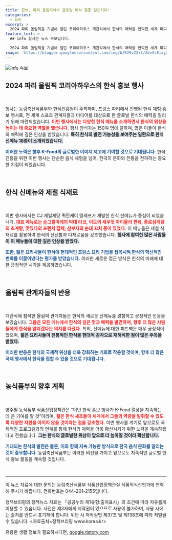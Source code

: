 ```yaml
---
title: 한식, 파리 올림픽에서 글로벌 미식 열풍 일으키다!
categories:
  - 요리
excerpt: >
  2024 파리 올림픽을 기념해 열린 코리아하우스 개관식에서 한식의 매력을 만끽한 세계 미디어와 관계자들! 신메뉴 18종과 함께 미래의 ‘케이 푸드’ 열풍을 이끌어가는 젊은 셰프들의 혁신이 돋보였습니다. 클릭하여 한식의 새로운 가능성을 함께 경험해 보세요!
feature_text: >
  ## info 실시간 뉴스 속보입니다.

  2024 파리 올림픽을 기념해 열린 코리아하우스 개관식에서 한식의 매력을 만끽한 세계 미디어와 관계자들! 신메뉴 18종과 함께 미래의 ‘케이 푸드’ 열풍을 이끌어가는 젊은 셰프들의 혁신이 돋보였습니다. 클릭하여 한식의 새로운 가능성을 함께 경험해 보세요!
image: 'https://blogger.googleusercontent.com/img/b/R29vZ2xl/AVvXsEixyZcFfHzMRdzZMjFBmAUKJYCLCGyLL1o632UiGVXcaFdKo_bkvkuCioo0uUKlGfBVcT3P84aROyZIXSBEx3Aw5nCQ3pTgDom1WDC4m8eifvWiAmWEEVb4x6G_l8C0QH225ldMjyaFvpxGEBGNO37VmDTDMHGhJPq73UglMfDca1-0aw/s1600/blogspot.png'
---
```


<p><img src="https://blogger.googleusercontent.com/img/b/R29vZ2xl/AVvXsEixyZcFfHzMRdzZMjFBmAUKJYCLCGyLL1o632UiGVXcaFdKo_bkvkuCioo0uUKlGfBVcT3P84aROyZIXSBEx3Aw5nCQ3pTgDom1WDC4m8eifvWiAmWEEVb4x6G_l8C0QH225ldMjyaFvpxGEBGNO37VmDTDMHGhJPq73UglMfDca1-0aw/s1600/blogspot.png" alt="info 속보" /></p>

<h2 data-ke-size="size26">2024 파리 올림픽 코리아하우스의 한식 홍보 행사</h2>

<p data-ke-size="size16">&nbsp;</p>

<p>행사는 농림축산식품부와 한식진흥원이 주최하며, 프랑스 파리에서 진행된 한식 체험·홍보 행사로, 전 세계 스포츠 관계자들과 미디어를 대상으로 한 글로벌 한식의 매력을 알리기 위해 마련되었습니다. <b><span style="color: #ee2323;">이번 행사에서는 다양한 한식 메뉴를 소개하면서 한식의 위상을 높이는 데 중요한 역할을 했습니다.</span></b> 행사 참석자는 150여 명에 달하며, 많은 이들이 한식의 매력에 깊은 인상을 받았습니다. <b><span style="background-color: #21538527;">특히 한식의 발전 가능성을 보여주는 일환으로 한식 신메뉴 18종이 소개되었습니다.</span></b></p>

<p><b><span style="color: #1a5490;">이러한 노력은 향후 K-Food의 글로벌한 이미지 제고에 기여할 것으로 기대됩니다.</span></b> 한식 진흥을 위한 이번 행사는 단순한 음식 체험을 넘어, 한국의 문화와 전통을 전파하는 중요한 지점이 되었습니다.</p>

<p data-ke-size="size16">&nbsp;</p>

<h2 data-ke-size="size26">한식 신메뉴와 제철 식재료</h2>

<p data-ke-size="size16">&nbsp;</p>

<p>이번 행사에서는 CJ 제일제당 퀴진케이 영셰프가 개발한 한식 신메뉴가 중심이 되었습니다. <b><span style="color: #ee2323;">대표 메뉴로는 순그릴마레의 박대 타코, 이도의 새우젓 아이올리 편육, 종로삼계탕의 초계탕, 맛있다의 프렌치 잡채, 삼부자의 순대 꼬치 등이 있었다.</span></b> 이 메뉴들은 제철 식재료를 활용하여 한식의 신선함과 다채로움을 강조했습니다. <b><span style="background-color: #21538527;">행사에 참여한 많은 사람들이 이 메뉴들에 대한 깊은 인상을 받았다.</span></b></p>

<p><b><span style="color: #1a5490;">또한, 젊은 요리사들이 한식에 현대적인 프랑스 요리 기법을 접목시켜 한식의 혁신적인 변화를 이끌어냈다는 평가를 받았습니다.</span></b> 이러한 새로운 접근 방식은 한식의 미래에 대한 긍정적인 시각을 제공하였습니다.</p>

<p data-ke-size="size16">&nbsp;</p>

<h2 data-ke-size="size26">올림픽 관계자들의 반응</h2>

<p data-ke-size="size16">&nbsp;</p>

<p>개관식에 참석한 올림픽 관계자들은 한식의 새로운 신메뉴를 경험하고 긍정적인 반응을 보였습니다. <b><span style="color: #ee2323;">그들은 모든 메뉴에서 한식의 깊은 맛과 매력을 발견하며, 향후 더 많은 사람들에게 한식을 알리겠다는 의지를 다졌다.</span></b> 특히, 신메뉴에 대한 피드백은 매우 긍정적이었으며, <b><span style="background-color: #21538527;">젊은 요리사들이 전통적인 한식을 현대적 감각으로 재해석한 점이 많은 주목을 받았다.</span></b></p>

<p><b><span style="color: #1a5490;">이러한 반응은 한식의 국제적 위상을 더욱 강화하는 기회로 작용할 것이며, 향후 더 많은 국제 행사에서 한식을 접할 수 있을 것으로 기대됩니다.</span></b></p>

<p data-ke-size="size16">&nbsp;</p>

<h2 data-ke-size="size26">농식품부의 향후 계획</h2>

<p data-ke-size="size16">&nbsp;</p>

<p>양주필 농식품부 식품산업정책관은 “이번 한식 홍보 행사가 K-Food 열풍을 지속하는 데 큰 기여를 할 것”이라며, <b><span style="color: #ee2323;">젊은 한식 셰프들이 세계에서 그들의 역량을 발휘할 수 있도록 다양한 지원을 아끼지 않을 것이라는 점을 강조했다.</span></b> 이번 행사를 계기로 앞으로도 국제적인 프로그램과의 연계를 통해 한식의 매력을 더욱 확산시키기 위한 노력을 계속하겠다고 전했습니다. <b><span style="background-color: #21538527;">그는 한식의 글로벌한 위상이 앞으로 더 높아질 것이라 확신합니다.</span></b></p>

<p><b><span style="color: #1a5490;">기대되는 한식의 발전은 물론, 이와 함께 지속 가능한 방식으로 한국 음식 문화를 알리는 것이 중요합니다.</span></b> 농림축산식품부는 이러한 비전을 가지고 앞으로도 지속적인 글로벌 한식 홍보 활동을 계속할 것입니다.</p>

<p data-ke-size="size16">&nbsp;</p>

<hr />

<p data-ke-size="size16"></p>

<p>이 뉴스 자료에 대한 문의는 농림축산식품부 식품산업정책관실 식품외식산업과에 연락해 주시기 바랍니다. 전화번호는 044-201-2155입니다. </p>

<p data-ke-size="size16"></p>

<p>정책브리핑의 정책뉴스 자료는 「공공누리 제1유형:출처표시」의 조건에 따라 자유롭게 이용할 수 있습니다. 사진은 제3자에게 저작권이 있으므로 사용이 불가하며, 사용 시에는 출처를 반드시 표기해야 합니다. 위반 시 저작권법 제37조 및 제138조에 따라 처벌될 수 있습니다. &lt;자료출처=정책브리핑 www.korea.kr></p>
유용한 생활 정보가 필요하시다면, <a href="https://qoogle.tistory.com" rel="dofollow">qoogle.tistory.com</a>


